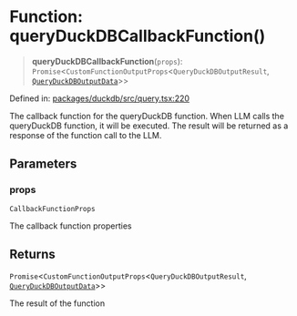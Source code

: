 # Function: queryDuckDBCallbackFunction()

> **queryDuckDBCallbackFunction**(`props`): `Promise`\<`CustomFunctionOutputProps`\<`QueryDuckDBOutputResult`, [`QueryDuckDBOutputData`](../type-aliases/QueryDuckDBOutputData.md)\>\>

Defined in: [packages/duckdb/src/query.tsx:220](https://github.com/GeoDaCenter/openassistant/blob/a9f2271d1019f6c25c10dd4b3bdb64fcf16999b2/packages/duckdb/src/query.tsx#L220)

The callback function for the queryDuckDB function. When LLM calls the queryDuckDB function, it will be executed.
The result will be returned as a response of the function call to the LLM.

## Parameters

### props

`CallbackFunctionProps`

The callback function properties

## Returns

`Promise`\<`CustomFunctionOutputProps`\<`QueryDuckDBOutputResult`, [`QueryDuckDBOutputData`](../type-aliases/QueryDuckDBOutputData.md)\>\>

The result of the function
